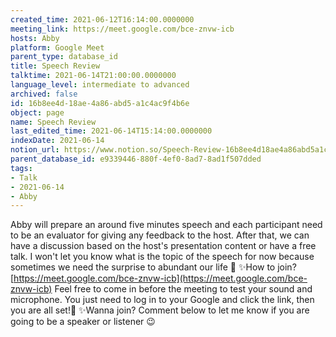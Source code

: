 ```yaml
---
created_time: 2021-06-12T16:14:00.0000000
meeting_link: https://meet.google.com/bce-znvw-icb
hosts: Abby
platform: Google Meet
parent_type: database_id
title: Speech Review
talktime: 2021-06-14T21:00:00.0000000
language_level: intermediate to advanced
archived: false
id: 16b8ee4d-18ae-4a86-abd5-a1c4ac9f4b6e
object: page
name: Speech Review
last_edited_time: 2021-06-14T15:14:00.0000000
indexDate: 2021-06-14
notion_url: https://www.notion.so/Speech-Review-16b8ee4d18ae4a86abd5a1c4ac9f4b6e
parent_database_id: e9339446-880f-4ef0-8ad7-8ad1f507dded
tags:
- Talk
- 2021-06-14
- Abby
---
```


Abby will prepare an around five minutes speech and each participant need to be an evaluator for giving any feedback to the host. After that, we can have a discussion based on the host's presentation content or have a free talk. I won't let you know what is the topic of the speech for now because sometimes we need the surprise to abundant our life 🥰
✨How to join?
 [https://meet.google.com/bce-znvw-icb](https://meet.google.com/bce-znvw-icb) 
Feel free to come in before the meeting to test your sound and microphone. You just need to log in to your Google and click the link, then you are all set!🥳 
✨Wanna join?
Comment below to let me know if you are going to be a speaker or listener 😉

